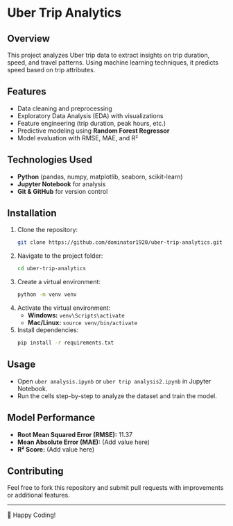 # Uber Trip Analytics

## Overview

This project analyzes Uber trip data to extract insights on trip duration, speed, and travel patterns. Using machine learning techniques, it predicts speed based on trip attributes.

## Features

- Data cleaning and preprocessing
- Exploratory Data Analysis (EDA) with visualizations
- Feature engineering (trip duration, peak hours, etc.)
- Predictive modeling using **Random Forest Regressor**
- Model evaluation with RMSE, MAE, and R²

## Technologies Used

- **Python** (pandas, numpy, matplotlib, seaborn, scikit-learn)
- **Jupyter Notebook** for analysis
- **Git & GitHub** for version control

## Installation

1. Clone the repository:
   ```sh
   git clone https://github.com/dominator1920/uber-trip-analytics.git
   ```
2. Navigate to the project folder:
   ```sh
   cd uber-trip-analytics
   ```
3. Create a virtual environment:
   ```sh
   python -m venv venv
   ```
4. Activate the virtual environment:
   - **Windows:** `venv\Scripts\activate`
   - **Mac/Linux:** `source venv/bin/activate`
5. Install dependencies:
   ```sh
   pip install -r requirements.txt
   ```

## Usage

- Open `uber analysis.ipynb` or `uber trip analysis2.ipynb` in Jupyter Notebook.
- Run the cells step-by-step to analyze the dataset and train the model.

## Model Performance

- **Root Mean Squared Error (RMSE):** 11.37
- **Mean Absolute Error (MAE):** (Add value here)
- **R² Score:** (Add value here)

## Contributing

Feel free to fork this repository and submit pull requests with improvements or additional features.


---

🚀 Happy Coding!

